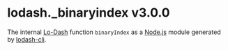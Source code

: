 # lodash._binaryindex v3.0.0

The internal [Lo-Dash](https://lodash.com/) function `binaryIndex` as a [Node.js](http://nodejs.org/) module generated by [lodash-cli](https://www.npmjs.com/package/lodash-cli).
